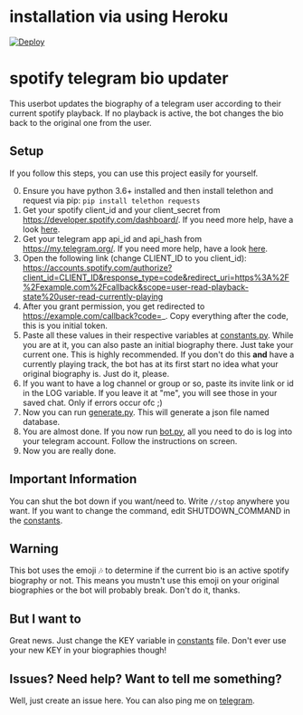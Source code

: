# installation via using Heroku

[![Deploy](https://www.herokucdn.com/deploy/button.svg)](https://heroku.com/deploy/?template=https://github.com/muhammedfurkan/Spotify-Telegram-Bio-Updater)


# spotify telegram bio updater
This userbot updates the biography of a telegram user according to their current spotify playback. If no playback is active, the bot changes the bio back to the original one from the user.

## Setup

If you follow this steps, you can use this project easily for yourself.

0. Ensure you have python 3.6+ installed and then install telethon and request via pip: `pip install telethon requests`
1. Get your spotify client_id and your client_secret from https://developer.spotify.com/dashboard/. If you need more help, have a look [here](https://developer.spotify.com/documentation/general/guides/app-settings/#register-your-app).
2. Get your telegram app api_id and api_hash from https://my.telegram.org/. If you need more help, have a look [here](https://telethon.readthedocs.io/en/latest/extra/basic/creating-a-client.html#creating-a-client).
3. Open the following link (change CLIENT_ID to you client_id): https://accounts.spotify.com/authorize?client_id=CLIENT_ID&response_type=code&redirect_uri=https%3A%2F%2Fexample.com%2Fcallback&scope=user-read-playback-state%20user-read-currently-playing
4. After you grant permission, you get redirected to https://example.com/callback?code=_. Copy everything after the code, this is you initial token.
5. Paste all these values in their respective variables at [constants.py](/constants.py). While you are at it, you can also paste an initial biography there. Just take your current one. This is highly recommended. If you don't do this **and** have a currently playing track, the bot has at its first start no idea what your original biography is. Just do it, please.
6. If you want to have a log channel or group or so, paste its invite link or id in the LOG variable. If you leave it at "me", you will see those in your saved chat. Only if errors occur ofc ;)
7. Now you can run [generate.py](/generate.py). This will generate a json file named database.
8. You are almost done. If you now run [bot.py](/bot.py), all you need to do is log into your telegram account. Follow the instructions on screen.
9. Now you are really done.

## Important Information

You can shut the bot down if you want/need to. Write `//stop` anywhere you want. If you want to change the command, edit SHUTDOWN_COMMAND in the [constants](/constants.py).

## Warning

This bot uses the emoji 🎶 to determine if the current bio is an active spotify biography or not. This means you mustn't use this emoji on your original biographies or the bot will probably break. Don't do it, thanks.

## But I want to

Great news. Just change the KEY variable in [constants](/constants.py) file. Don't ever use your new KEY in your biographies though!

## Issues? Need help? Want to tell me something?

Well, just create an issue here. You can also ping me on [telegram](https://t.me/By_Azade).
